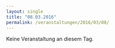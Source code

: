 ```yaml
---
layout: single
title: "08.03.2016"
permalink: /veranstaltungen/2016/03/08/
---
```


Keine Veranstaltung an diesem Tag.
